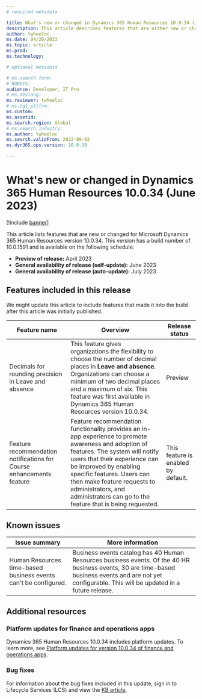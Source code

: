 ```yaml
---
# required metadata

title: What's new or changed in Dynamics 365 Human Resources 10.0.34 (June 2023)
description: This article describes features that are either new or changed in the Microsoft Dynamics 365 Human Resources version 10.0.34 preview release.
author: twheeloc
ms.date: 04/20/2023
ms.topic: article
ms.prod: 
ms.technology: 

# optional metadata

# ms.search.form: 
# ROBOTS: 
audience: Developer, IT Pro
# ms.devlang: 
ms.reviewer: twheeloc
# ms.tgt_pltfrm: 
ms.custom: 
ms.assetid: 
ms.search.region: Global
# ms.search.industry: 
ms.author: twheeloc
ms.search.validFrom: 2022-09-02 
ms.dyn365.ops.version: 10.0.30

---
```


# What's new or changed in Dynamics 365 Human Resources 10.0.34 (June 2023)

[!include [banner](../../includes/preview-banner.md)]

This article lists features that are new or changed for Microsoft Dynamics 365 Human Resources version 10.0.34. This version has a build number of 10.0.1591 and is 
available on the following schedule:

- **Preview of release:** April 2023
- **General availability of release (self-update):** June 2023
- **General availability of release (auto-update):** July 2023


## Features included in this release

We might update this article to include features that made it into the build after this article was initially published.

| Feature name | Overview | Release status |
|----|----|----|
| Decimals for rounding precision in Leave and absence | This feature gives organizations the flexibility to choose the number of decimal places in **Leave and absence**. Organizations can choose a minimum of two decimal places and a maximum of six. This feature was first available in Dynamics 365 Human Resources version 10.0.34. | Preview |
| Feature recommendation notifications for Course enhancements feature | Feature recommendation functionality provides an in-app experience to promote awareness and adoption of features. The system will notify users that their experience can be improved by enabling specific features. Users can then make feature requests to administrators, and administrators can go to the feature that is being requested. | This feature is enabled by default. |

## Known issues

| Issue summary | More information |
| ---- | ---- | 
|Human Resources time-based business events can't be configured.| Business events catalog has 40 Human Resources business events. Of the 40 HR business events, 30 are time-based business events and are not yet configurable. This will be updated in a future release.|   


## Additional resources

### Platform updates for finance and operations apps

Dynamics 365 Human Resources 10.0.34 includes platform updates. To learn more, see [Platform updates for version 10.0.34 of finance and operations apps](../../fin-ops-core/dev-itpro/get-started/whats-new-platform-updates-10-0-34.md).

### Bug fixes

For information about the bug fixes included in this update, sign in to Lifecycle Services (LCS) and view the [KB article](https://fix.lcs.dynamics.com/Issue/Details?bugId=805875).



